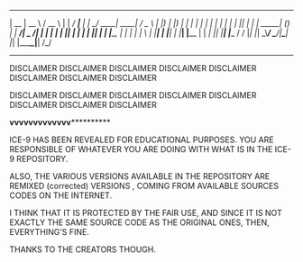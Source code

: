   _____  _____   ____       _ ______ _____ _______   _____ _____ ______      ___  
 |  __ \|  __ \ / __ \     | |  ____/ ____|__   __| |_   _/ ____|  ____|    / _ \ 
 | |__) | |__) | |  | |    | | |__ | |       | |      | || |    | |__ _____| (_) |
 |  ___/|  _  /| |  | |_   | |  __|| |       | |      | || |    |  __|______\__, |
 | |    | | \ \| |__| | |__| | |___| |____   | |     _| || |____| |____       / / 
 |_|    |_|  \_\\____/ \____/|______\_____|  |_|    |_____\_____|______|     /_/  
                                                                                  
------------------------------------------------------------------------------------

DISCLAIMER DISCLAIMER DISCLAIMER DISCLAIMER DISCLAIMER DISCLAIMER DISCLAIMER DISCLAIMER

DISCLAIMER DISCLAIMER DISCLAIMER DISCLAIMER DISCLAIMER DISCLAIMER DISCLAIMER DISCLAIMER


**********************************vvvvvvvvvvvvv********************************************


ICE-9 HAS BEEN REVEALED FOR EDUCATIONAL PURPOSES. YOU ARE RESPONSIBLE OF WHATEVER YOU ARE DOING WITH WHAT IS IN THE ICE-9 REPOSITORY.

ALSO, THE VARIOUS VERSIONS AVAILABLE IN THE REPOSITORY ARE REMIXED (corrected) VERSIONS , COMING FROM AVAILABLE SOURCES CODES ON THE INTERNET.

I THINK THAT IT IS PROTECTED BY THE FAIR USE, AND SINCE IT IS NOT EXACTLY THE SAME SOURCE CODE AS THE ORIGINAL ONES, THEN, EVERYTHING'S FINE. 

THANKS TO THE CREATORS THOUGH.